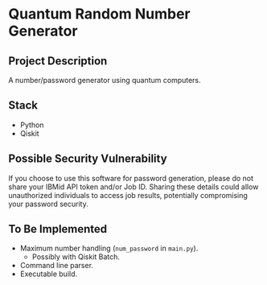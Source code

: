 # Quantum Random Number Generator 

## Project Description

A number/password generator using quantum computers.

## Stack

* Python
* Qiskit

## Possible Security Vulnerability

If you choose to use this software for password generation, please do not share your IBMid API token and/or Job ID. 
Sharing these details could allow unauthorized individuals to access job results, potentially compromising your password security.

## To Be Implemented

* Maximum number handling (`num_password` in `main.py`).
    * Possibly with Qiskit Batch.
* Command line parser.
* Executable build.
